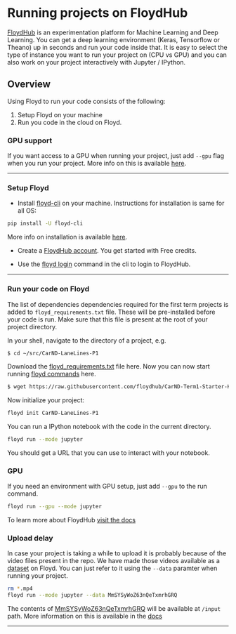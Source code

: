# Running projects on FloydHub

[FloydHub](https://www.floydhub.com) is an experimentation platform for Machine Learning and Deep Learning.
You can get a deep learning environment (Keras, Tensorflow or Theano) up in seconds and run your code inside that.
It is easy to select the type of instance you want to run your project on (CPU vs GPU) and you can also work 
on your project interactively with Jupyter / IPython.

## Overview

Using Floyd to run your code consists of the following:

1. Setup Floyd on your machine
2. Run you code in the cloud on Floyd.

### GPU support

If you want access to a GPU when running your project, just add `--gpu` flag when you run your project.
More info on this is available [here](http://docs.floydhub.com/home/getting_started/#training-on-cpu-vs-gpu).

---


### Setup Floyd

- Install [floyd-cli](https://pypi.python.org/pypi/floyd-cli) on your machine. Instructions for installation 
is same for all OS:

```sh
pip install -U floyd-cli
```

More info on installation is available [here](http://docs.floydhub.com/home/getting_started/#installing-floyd-cli).

- Create a [FloydHub account](https://www.floydhub.com/). You get started with Free credits.

- Use the [floyd login](http://docs.floydhub.com/commands/login/) command in the cli to login to FloydHub.

---

### Run your code on Floyd

The list of dependencies dependencies required for the first 
term projects is added to `floyd_requirements.txt` file. 
These will be pre-installed before your code is run. Make sure that this file 
is present at the root of your project directory.

In your shell, navigate to the directory of a project, e.g.

```bash
$ cd ~/src/CarND-LaneLines-P1
```

Download the [floyd_requirements.txt](https://raw.githubusercontent.com/floydhub/CarND-Term1-Starter-Kit/master/floyd_requirements.txt) 
file here. Now you can now start running [floyd commands](http://docs.floydhub.com/commands/)
here.

```bash
$ wget https://raw.githubusercontent.com/floydhub/CarND-Term1-Starter-Kit/master/floyd_requirements.txt
```

Now initialize your project:

```sh
floyd init CarND-LaneLines-P1
```

You can run a IPython notebook with the code in the current directory.

```sh
floyd run --mode jupyter
```

You should get a URL that you can use to interact with your notebook.

### GPU

If you need an environment with GPU setup, just add `--gpu` to the run command.

```sh
floyd run --gpu --mode jupyter
```

To learn more about FloydHub [visit the docs](http://docs.floydhub.com/)

### Upload delay

In case your project is taking a while to upload it is probably because of the video 
files present in the repo. We have made those videos available as a [dataset](http://docs.floydhub.com/home/using_datasets/) 
on Floyd. You can just refer to it using the `--data` paramter when running your project.

```sh
rm *.mp4
floyd run --mode jupyter --data MmSYSyWoZ63nQeTxmrhGRQ
```

The contents of [MmSYSyWoZ63nQeTxmrhGRQ](https://www.floydhub.com/viewer/data/3nu5uBhbFiXk7J3vLUJnHN/) will be 
available at `/input` path. More information on this is available in the [docs](http://docs.floydhub.com/home/using_datasets/)

---
